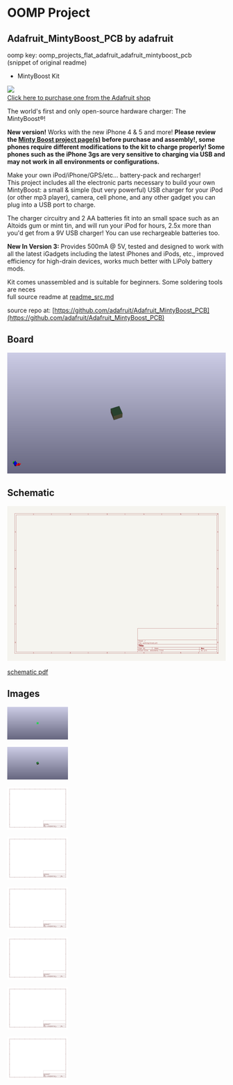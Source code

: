 # OOMP Project  
## Adafruit_MintyBoost_PCB  by adafruit  
  
oomp key: oomp_projects_flat_adafruit_adafruit_mintyboost_pcb  
(snippet of original readme)  
  
- MintyBoost Kit  
  
<a href="http://www.adafruit.com/products/14"><img src="assets/board.jpg?raw=true" width="500px"><br/>Click here to purchase one from the Adafruit shop</a>  
  
The world's first and only open-source hardware charger: The MintyBoost®!  
  
__New version!__ Works with the new iPhone 4 & 5 and more! __Please review the [Minty Boost project page(s)](https://learn.adafruit.com/minty-boost) before purchase and assembly!, some phones require different modifications to the kit to charge properly! Some phones such as the iPhone 3gs are very sensitive to charging via USB and may not work in all environments or configurations.__  
  
Make your own iPod/iPhone/GPS/etc... battery-pack and recharger!  
This project includes all the electronic parts necessary to build your own MintyBoost: a small & simple (but very powerful) USB charger for your iPod (or other mp3 player), camera, cell phone, and any other gadget you can plug into a USB port to charge.  
  
The charger circuitry and 2 AA batteries fit into an small space such as an Altoids gum or mint tin, and will run your iPod for hours, 2.5x more than you'd get from a 9V USB charger! You can use rechargeable batteries too.  
  
__New In Version 3:__ Provides 500mA @ 5V, tested and designed to work with all the latest iGadgets including the latest iPhones and iPods, etc., improved efficiency for high-drain devices, works much better with LiPoly battery mods.  
  
Kit comes unassembled and is suitable for beginners. Some soldering tools are neces  
  full source readme at [readme_src.md](readme_src.md)  
  
source repo at: [https://github.com/adafruit/Adafruit_MintyBoost_PCB](https://github.com/adafruit/Adafruit_MintyBoost_PCB)  
## Board  
  
[![working_3d.png](working_3d_600.png)](working_3d.png)  
## Schematic  
  
[![working_schematic.png](working_schematic_600.png)](working_schematic.png)  
  
[schematic pdf](working_schematic.pdf)  
## Images  
  
[![working_3D_bottom.png](working_3D_bottom_140.png)](working_3D_bottom.png)  
  
[![working_3D_top.png](working_3D_top_140.png)](working_3D_top.png)  
  
[![working_assembly_page_01.png](working_assembly_page_01_140.png)](working_assembly_page_01.png)  
  
[![working_assembly_page_02.png](working_assembly_page_02_140.png)](working_assembly_page_02.png)  
  
[![working_assembly_page_03.png](working_assembly_page_03_140.png)](working_assembly_page_03.png)  
  
[![working_assembly_page_04.png](working_assembly_page_04_140.png)](working_assembly_page_04.png)  
  
[![working_assembly_page_05.png](working_assembly_page_05_140.png)](working_assembly_page_05.png)  
  
[![working_assembly_page_06.png](working_assembly_page_06_140.png)](working_assembly_page_06.png)  
